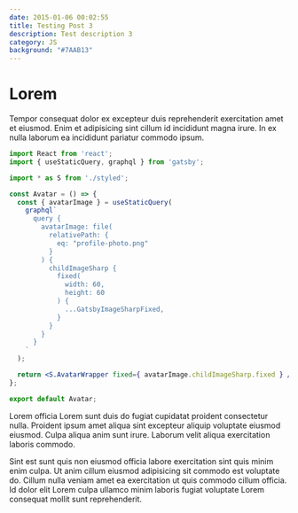 ```yaml
---
date: 2015-01-06 00:02:55
title: Testing Post 3
description: Test description 3
category: JS
background: "#7AAB13"
---
```


# Lorem

Tempor consequat dolor ex excepteur duis reprehenderit exercitation amet et eiusmod. Enim et adipisicing sint cillum id incididunt magna irure. In ex nulla laborum ea incididunt pariatur commodo ipsum.

```jsx
import React from 'react';
import { useStaticQuery, graphql } from 'gatsby';

import * as S from './styled';

const Avatar = () => {
  const { avatarImage } = useStaticQuery(
    graphql`
      query {
        avatarImage: file(
          relativePath: {
            eq: "profile-photo.png"
          }
        ) {
          childImageSharp {
            fixed(
              width: 60,
              height: 60
            ) {
              ...GatsbyImageSharpFixed,
            }
          }
        }
      }
    `
  );

  return <S.AvatarWrapper fixed={ avatarImage.childImageSharp.fixed } />;
};

export default Avatar;
```

Lorem officia Lorem sunt duis do fugiat cupidatat proident consectetur nulla. Proident ipsum amet aliqua sint excepteur aliquip voluptate eiusmod eiusmod. Culpa aliqua anim sunt irure. Laborum velit aliqua exercitation laboris commodo.

Sint est sunt quis non eiusmod officia labore exercitation sint quis minim enim culpa. Ut anim cillum eiusmod adipisicing sit commodo est voluptate do. Cillum nulla veniam amet ea exercitation ut quis commodo cillum officia. Id dolor elit Lorem culpa ullamco minim laboris fugiat voluptate Lorem consequat mollit sunt reprehenderit.